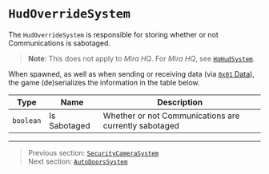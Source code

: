 # `HudOverrideSystem`

The `HudOverrideSystem` is responsible for storing whether or not Communications is sabotaged.

> **Note**: This does not apply to *Mira HQ*. For *Mira HQ*, see [`HqHudSystem`](09_hqhudsystem.md).

When spawned, as well as when sending or receiving data (via [`0x01` Data](../03_gamedata_and_gamedatato_message_types/01_data.md)), the game (de)serializes the information in the table below.

| Type | Name | Description |
| --- | --- | --- |
| `boolean` | Is Sabotaged | Whether or not Communications are currently sabotaged |

---

> Previous section: [`SecurityCameraSystem`](05_securitycamerasystem.md)<br>
> Next section: [`AutoDoorsSystem`](07_autodoorssystem.md)
